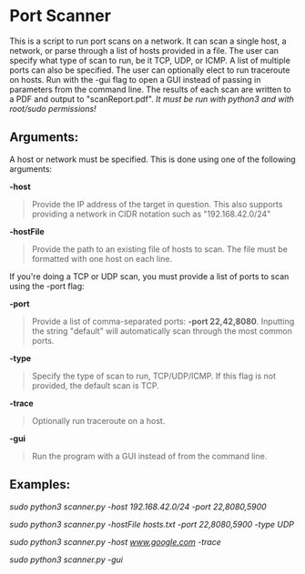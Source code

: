 # Port Scanner

This is a script to run port scans on a network. It can scan a single host, a network, or parse through a list of hosts provided in a file. The user can specify what type of scan to run, be it TCP, UDP, or ICMP. A list of multiple ports can also be specified. The user can optionally elect to run traceroute on hosts. Run with the -gui flag to open a GUI instead of passing in parameters from the command line. The results of each scan are written to a PDF and output to "scanReport.pdf". *It must be run with python3 and with root/sudo permissions!*

## Arguments:

A host or network must be specified. This is done using one of the following arguments:

**-host**
> Provide the IP address of the target in question. This also supports providing a network in CIDR notation such as "192.168.42.0/24"

**-hostFile**
> Provide the path to an existing file of hosts to scan. The file must be formatted with one host on each line.


If you're doing a TCP or UDP scan, you must provide a list of ports to scan using the -port flag:

**-port**
> Provide a list of comma-separated ports: **-port 22,42,8080**. Inputting the string "default" will automatically scan through the most common ports.

**-type**
> Specify the type of scan to run, TCP/UDP/ICMP. If this flag is not provided, the default scan is TCP.

**-trace**
> Optionally run traceroute on a host.

**-gui**
> Run the program with a GUI instead of from the command line.

## Examples:

*sudo python3 scanner.py -host 192.168.42.0/24 -port 22,8080,5900*

*sudo python3 scanner.py -hostFile hosts.txt -port 22,8080,5900 -type UDP*

*sudo python3 scanner.py -host www.google.com -trace*

*sudo python3 scanner.py -gui*


